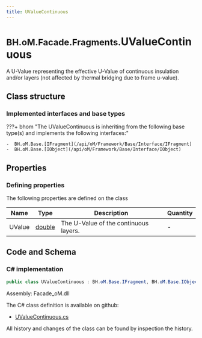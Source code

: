 ```yaml
---
title: UValueContinuous
---
```


# <small>BH.oM.Facade.Fragments.</small>**UValueContinuous**

A U-Value representing the effective U-Value of continuous insulation and/or layers (not affected by thermal bridging due to frame u-value).

## Class structure

### Implemented interfaces and base types

???+ bhom "The UValueContinuous is inheriting from the following base type(s) and implements the following interfaces:"

    -  BH.oM.Base.[IFragment](/api/oM/Framework/Base/Interface/IFragment)
    -  BH.oM.Base.[IObject](/api/oM/Framework/Base/Interface/IObject)


## Properties



### Defining properties

The following properties are defined on the class

| Name             | Type             | Description      | Quantity         |
|------------------|------------------|------------------|------------------|
| UValue | [double](https://learn.microsoft.com/en-us/dotnet/api/System.Double?view=netstandard-2.0) | The U-Value of the continuous layers. | - |


## Code and Schema

### C# implementation

``` C# title="C#"
public class UValueContinuous : BH.oM.Base.IFragment, BH.oM.Base.IObject
```

Assembly: Facade_oM.dll

The C# class definition is available on github:

- [UValueContinuous.cs](https://github.com/BHoM/BHoM/blob/develop/Facade_oM/Fragments\UValueContinuous.cs)

All history and changes of the class can be found by inspection the history.

